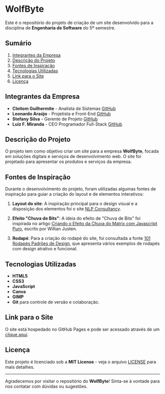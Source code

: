 # WolfByte

Este é o repositório do projeto de criação de um site desenvolvido para a disciplina de **Engenharia de Software** do 5º semestre.

## Sumário

1. [Integrantes da Empresa](#integrantes-da-empresa)
2. [Descrição do Projeto](#descrição-do-projeto)
3. [Fontes de Inspiração](#fontes-de-inspiração)
4. [Tecnologias Utilizadas](#tecnologias-utilizadas)
5. [Link para o Site](#link-para-o-site)
6. [Licença](#licença)

## Integrantes da Empresa

- **Cleitom Guilhermite** - Analista de Sistemas [GitHub](https://github.com/Draky-Rollgard)
- **Leonardo Araújo** - Projetista e Front-End [GitHub](https://github.com/LeoAboard)
- **Stefany Silva** - Gerente de Projeto [GitHub](https://github.com/stefanytk)
- **Luiz F. Miranda** - CEO Programador Full-Stack [GitHub](https://github.com/lfelipemi)

## Descrição do Projeto

O projeto tem como objetivo criar um site para a empresa **WolfByte**, focada em soluções digitais e serviços de desenvolvimento web. O site foi projetado para apresentar os produtos e serviços da empresa.

## Fontes de Inspiração

Durante o desenvolvimento do projeto, foram utilizadas algumas fontes de inspiração para guiar a criação do layout e de elementos interativos:

1. **Layout do site**: A inspiração principal para o design visual e a disposição dos elementos foi o site [NLP Consultancy](https://nlpconsultancy.com/).
2. **Efeito "Chuva de Bits"**: A ideia do efeito de "Chuva de Bits" foi inspirada no artigo [Criando o Efeito da Chuva do Matrix com Javascript Puro](https://willianjusten.com.br/criando-o-efeito-da-chuva-do-matrix-com-javascript-puro), escrito por Willian Justen.

3. **Rodapé**: Para a criação do rodapé do site, foi consultada a fonte [101 Rodapés Padrões de Design](https://ember.com.br/101-rodapes-padroes-de-design/?srsltid=AfmBOop2WOWZRXUbcnZ2832lwbQcHQ28i0PR2mIyXW8YmVrvex4kD7uK), que apresenta vários exemplos de rodapés com design atrativo e funcional.

## Tecnologias Utilizadas

- **HTML5**
- **CSS3**
- **JavaScript**
- **Canva**
- **GIMP**
- **Git** para controle de versão e colaboração.

## Link para o Site

O site está hospedado no GitHub Pages e pode ser acessado através de um [clique aqui](https://lfelipemi.github.io/WolfByte/home).

## Licença

Este projeto é licenciado sob a **MIT License** - veja o arquivo [LICENSE](LICENSE) para mais detalhes.

---

Agradecemos por visitar o repositório do **WolfByte**! Sinta-se à vontade para nos contatar com dúvidas ou sugestões.
